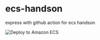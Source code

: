 # ecs-handson
express with github action for ecs handson

![Deploy to Amazon ECS](https://github.com/siner308/ecs-handson/workflows/Deploy%20to%20Amazon%20ECS/badge.svg?branch=master)
